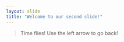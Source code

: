 ```yaml
---
layout: slide
title: "Welcome to our second slide!"
---
```

> Time flies!
Use the left arrow to go back!
